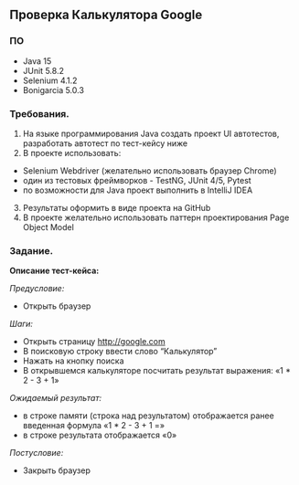 ## Проверка Калькулятора Google

### ПО
- Java 15
- JUnit 5.8.2
- Selenium 4.1.2
- Bonigarcia 5.0.3

### Требования.
1. На языке программирования Java создать проект UI
   автотестов, разработать автотест по тест-кейсу ниже
2. В проекте использовать:
- Selenium Webdriver (желательно использовать браузер Chrome)
- один из тестовых фреймворков - TestNG, JUnit 4/5, Pytest
- по возможности для Java проект выполнить в IntelliJ IDEA
3. Результаты оформить в виде проекта на GitHub
4. В проекте желательно использовать паттерн проектирования Page Object Model
   

### Задание.
**Описание тест-кейса:**

   *Предусловие:*
   - Открыть браузер

   *Шаги:*
   - Открыть страницу http://google.com
   - В поисковую строку ввести слово “Калькулятор”
   - Нажать на кнопку поиска
   - В открывшемся калькуляторе посчитать результат выражения: «1 * 2 - 3 + 1»

   *Ожидаемый результат:*
   - в строке памяти (строка над результатом) отображается ранее введенная формула «1 * 2 - 3 +
   1 =»
   - в строке результата отображается «0»

   *Постусловие:*
   - Закрыть браузер